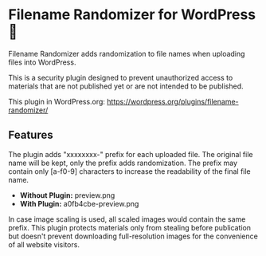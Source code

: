 Filename Randomizer for WordPress 🌿
========
Filename Randomizer adds randomization to file names when uploading files into WordPress.

This is a security plugin designed to prevent unauthorized access to materials that are not published yet or are not intended to be published.

This plugin in WordPress.org: https://wordpress.org/plugins/filename-randomizer/

Features
---------------------------
The plugin adds "xxxxxxxx-" prefix for each uploaded file. The original file name will be kept, only the prefix adds randomization. The prefix may contain only [a-f0-9] characters to increase the readability of the final file name.

* **Without Plugin:** preview.png
* **With Plugin:** a0fb4cbe-preview.png


In case image scaling is used, all scaled images would contain the same prefix. This plugin protects materials only from stealing before publication but doesn't prevent downloading full-resolution images for the convenience of all website visitors.
